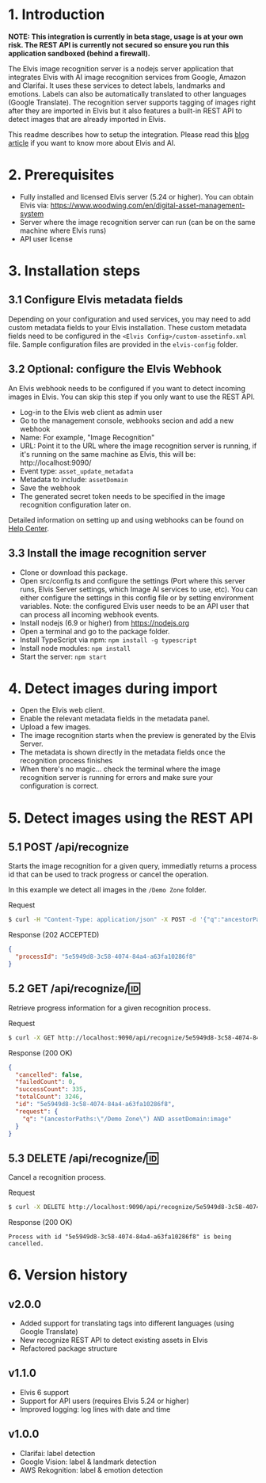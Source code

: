 # 1. Introduction

**NOTE: This integration is currently in beta stage, usage is at your own risk. The REST API is currently not secured so ensure you run this application sandboxed (behind a firewall).**

The Elvis image recognition server is a nodejs server application that integrates Elvis with AI image recognition services from Google, Amazon and Clarifai. It uses these services to detect labels, landmarks and emotions. Labels can also be automatically translated to other languages (Google Translate). The recognition server supports tagging of images right after they are imported in Elvis but it also features a built-in REST API to detect images that are already imported in Elvis.

This readme describes how to setup the integration. Please read this [blog article](https://www.woodwing.com/blog/post/157564395070/ai-dam-five-ways-ai-can-make-life-easier-for) if you want to know more about Elvis and AI.

# 2. Prerequisites

- Fully installed and licensed Elvis server (5.24 or higher). You can obtain Elvis via: https://www.woodwing.com/en/digital-asset-management-system
- Server where the image recognition server can run (can be on the same machine where Elvis runs)
- API user license 

# 3. Installation steps

## 3.1 Configure Elvis metadata fields

Depending on your configuration and used services, you may need to add custom metadata fields to your Elvis installation. These custom metadata fields need to be configured in the `<Elvis Config>/custom-assetinfo.xml` file. Sample configuration files are provided in the `elvis-config` folder.

## 3.2 Optional: configure the Elvis Webhook

An Elvis webhook needs to be configured if you want to detect incoming images in Elvis. You can skip this step if you only want to use the REST API.

- Log-in to the Elvis web client as admin user
- Go to the management console, webhooks secion and add a new webhook
- Name: For example, "Image Recognition"
- URL: Point it to the URL where the image recognition server is running, if it's running on the same machine as Elvis, this will be: http://localhost:9090/
- Event type: `asset_update_metadata`
- Metadata to include: `assetDomain`
- Save the webhook
- The generated secret token needs to be specified in the image recognition configuration later on.

Detailed information on setting up and using webhooks can be found on [Help Center](https://helpcenter.woodwing.com/hc/en-us/articles/115001884346).

## 3.3 Install the image recognition server

- Clone or download this package.
- Open src/config.ts and configure the settings (Port where this server runs, Elvis Server settings, which Image AI services to use, etc). You can either configure the settings in this config file or by setting environment variables. Note: the configured Elvis user needs to be an API user that can process all incoming webhook events.
- Install nodejs (6.9 or higher) from https://nodejs.org
- Open a terminal and go to the package folder.
- Install TypeScript via npm: `npm install -g typescript`
- Install node modules: `npm install`
- Start the server: `npm start`

# 4. Detect images during import

- Open the Elvis web client.
- Enable the relevant metadata fields in the metadata panel.
- Upload a few images.
- The image recognition starts when the preview is generated by the Elvis Server.
- The metadata is shown directly in the metadata fields once the recognition process finishes
- When there's no magic... check the terminal where the image recognition server is running for errors and make sure your configuration is correct.

# 5. Detect images using the REST API

## 5.1 POST /api/recognize

Starts the image recognition for a given query, immediatly returns a process id that can be used to track progress or cancel the operation.

In this example we detect all images in the `/Demo Zone` folder.

Request
```bash
$ curl -H "Content-Type: application/json" -X POST -d '{"q":"ancestorPaths:\"/Demo Zone\""}' http://localhost:9090/api/recognize
```

Response (202 ACCEPTED)
```json
{
  "processId": "5e5949d8-3c58-4074-84a4-a63fa10286f8"
}
```

## 5.2 GET /api/recognize/:id:

Retrieve progress information for a given recognition process.

Request
```bash
$ curl -X GET http://localhost:9090/api/recognize/5e5949d8-3c58-4074-84a4-a63fa10286f8
```

Response (200 OK)
```json
{
  "cancelled": false,
  "failedCount": 0,
  "successCount": 335,
  "totalCount": 3246,
  "id": "5e5949d8-3c58-4074-84a4-a63fa10286f8",
  "request": {
    "q": "(ancestorPaths:\"/Demo Zone\") AND assetDomain:image"
  }
}
```

## 5.3 DELETE /api/recognize/:id:

Cancel a recognition process.

Request
```bash
$ curl -X DELETE http://localhost:9090/api/recognize/5e5949d8-3c58-4074-84a4-a63fa10286f8
```

Response (200 OK)
```
Process with id "5e5949d8-3c58-4074-84a4-a63fa10286f8" is being cancelled.
```

# 6. Version history

## v2.0.0
- Added support for translating tags into different languages (using Google Translate)
- New recognize REST API to detect existing assets in Elvis
- Refactored package structure

## v1.1.0
- Elvis 6 support
- Support for API users (requires Elvis 5.24 or higher)
- Improved logging: log lines with date and time

## v1.0.0
- Clarifai: label detection
- Google Vision: label & landmark detection
- AWS Rekognition: label & emotion detection
